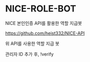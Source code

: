 # NICE-ROLE-BOT
NICE 본인인증 API를 활용한 역할 지급봇

https://github.com/heist332/NICE-API

위 API를 사용한 역할 지급 봇

관리자 ID 추가 후,
!verify
